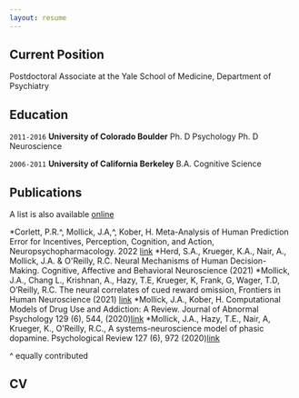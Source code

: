```yaml
---
layout: resume
---
```

## Current Position

Postdoctoral Associate at the Yale School of Medicine, Department of Psychiatry

## Education

`2011-2016`
__University of Colorado Boulder__
Ph. D Psychology
Ph. D Neuroscience

`2006-2011`
__University of California Berkeley__
B.A. Cognitive Science

## Publications

A list is also available [online](https://scholar.google.com/citations?user=N-qpWXUAAAAJ&hl=en)

*Corlett, P.R.^, Mollick, J.A,^, Kober, H. Meta-Analysis of Human Prediction Error for Incentives, Perception, Cognition, and Action, Neuropsychopharmacology. 2022 [link](https://www.nature.com/articles/s41386-021-01264-3)
*Herd, S.A., Krueger, K.A., Nair, A., Mollick, J.A. & O'Reilly, R.C. Neural Mechanisms of Human Decision-Making. Cognitive, Affective and Behavioral Neuroscience (2021)
*Mollick, J.A., Chang L., Krishnan, A., Hazy, T.E, Krueger, K, Frank, G, Wager, T.D, O’Reilly, R.C. The neural correlates of cued reward omission, Frontiers in Human Neuroscience (2021) [link](https://www.frontiersin.org/articles/10.3389/fnhum.2021.615313/full)
*Mollick, J.A., Kober, H. Computational Models of Drug Use and Addiction: A Review. Journal of Abnormal Psychology 129 (6), 544, (2020)[link](https://canlab.yale.edu/sites/default/files/MollickKober_2020_computational_models_drug_use_addiction.pdf)
*Mollick, J.A., Hazy, T.E., Nair, A, Krueger, K., O'Reilly, R.C., A systems-neuroscience model of phasic dopamine. Psychological Review 127 (6), 972 (2020)[link](https://ccnlab.org/papers/MollickHazyKruegerEtAl20.pdf)

^ equally contributed

## CV

<!-- ### Footer

Last updated: May 2013 -->

